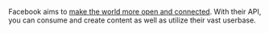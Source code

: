 Facebook aims to [make the world more open and connected](http://facebook.com). With their API, you can consume and create content as well as utilize their vast userbase.